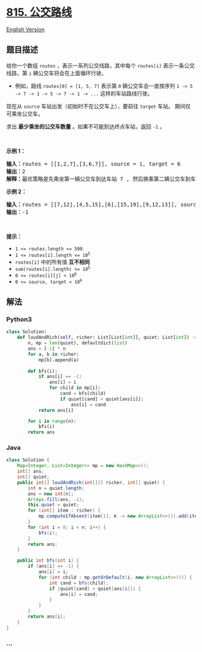 # [815. 公交路线](https://leetcode-cn.com/problems/bus-routes)

[English Version](/solution/0800-0899/0815.Bus%20Routes/README_EN.md)

## 题目描述

<!-- 这里写题目描述 -->

<p>给你一个数组 <code>routes</code> ，表示一系列公交线路，其中每个 <code>routes[i]</code> 表示一条公交线路，第 <code>i</code> 辆公交车将会在上面循环行驶。</p>

<ul>
	<li>例如，路线 <code>routes[0] = [1, 5, 7]</code> 表示第 <code>0</code> 辆公交车会一直按序列 <code>1 -> 5 -> 7 -> 1 -> 5 -> 7 -> 1 -> ...</code> 这样的车站路线行驶。</li>
</ul>

<p>现在从 <code>source</code> 车站出发（初始时不在公交车上），要前往 <code>target</code> 车站。 期间仅可乘坐公交车。</p>

<p>求出 <strong>最少乘坐的公交车数量</strong> 。如果不可能到达终点车站，返回 <code>-1</code> 。</p>

<p> </p>

<p><strong>示例 1：</strong></p>

<pre>
<strong>输入：</strong>routes = [[1,2,7],[3,6,7]], source = 1, target = 6
<strong>输出：</strong>2
<strong>解释：</strong>最优策略是先乘坐第一辆公交车到达车站 7 , 然后换乘第二辆公交车到车站 6 。 
</pre>

<p><strong>示例 2：</strong></p>

<pre>
<strong>输入：</strong>routes = [[7,12],[4,5,15],[6],[15,19],[9,12,13]], source = 15, target = 12
<strong>输出：</strong>-1
</pre>

<p> </p>

<p><strong>提示：</strong></p>

<ul>
	<li><code>1 <= routes.length <= 500</code>.</li>
	<li><code>1 <= routes[i].length <= 10<sup>5</sup></code></li>
	<li><code>routes[i]</code> 中的所有值 <strong>互不相同</strong></li>
	<li><code>sum(routes[i].length) <= 10<sup>5</sup></code></li>
	<li><code>0 <= routes[i][j] < 10<sup>6</sup></code></li>
	<li><code>0 <= source, target < 10<sup>6</sup></code></li>
</ul>

## 解法

<!-- 这里可写通用的实现逻辑 -->

<!-- tabs:start -->

### **Python3**

<!-- 这里可写当前语言的特殊实现逻辑 -->

```python
class Solution:
    def loudAndRich(self, richer: List[List[int]], quiet: List[int]) -> List[int]:
        n, mp = len(quiet), defaultdict(list)
        ans = [-1] * n
        for a, b in richer:
            mp[b].append(a)
        
        def bfs(i):
            if ans[i] == -1:
                ans[i] = i
                for child in mp[i]:
                    cand = bfs(child)
                    if quiet[cand] < quiet[ans[i]]:
                        ans[i] = cand
            return ans[i]

        for i in range(n):
            bfs(i)
        return ans
```

### **Java**

<!-- 这里可写当前语言的特殊实现逻辑 -->

```java
class Solution {
    Map<Integer, List<Integer>> mp = new HashMap<>();
    int[] ans;
    int[] quiet;
    public int[] loudAndRich(int[][] richer, int[] quiet) {
        int n = quiet.length;
        ans = new int[n];
        Arrays.fill(ans, -1);
        this.quiet = quiet;
        for (int[] item : richer) {
            mp.computeIfAbsent(item[1], k -> new ArrayList<>()).add(item[0]);
        }
        for (int i = 0; i < n; i++) {
            bfs(i);
        }
        return ans;
    }

    public int bfs(int i) {
        if (ans[i] == -1) {
            ans[i] = i;
            for (int child : mp.getOrDefault(i, new ArrayList<>())) {
                int cand = bfs(child);
                if (quiet[cand] < quiet[ans[i]]) {
                    ans[i] = cand;
                }
            }
        }
        return ans[i];
    }
}
```

### **...**

```

```

<!-- tabs:end -->
